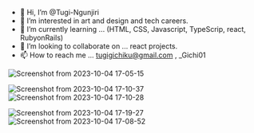 - 👋 Hi, I’m @Tugi-Ngunjiri
- 👀 I’m interested in  art and design and tech careers.
- 🌱 I’m currently learning ... (HTML, CSS, Javascript, TypeScrip, react, RubyonRails)
- 💞️ I’m looking to collaborate on ... react projects.
- 📫 How to reach me ... tugigichiku@gmail.com , _Gichi01

![Screenshot from 2023-10-04 17-05-15](https://github.com/Tugi-Ngunjiri/Tugi-Ngunjiri/assets/102291617/683e0ead-1af9-4659-950d-0ee79a14337b)

![Screenshot from 2023-10-04 17-10-37](https://github.com/Tugi-Ngunjiri/Tugi-Ngunjiri/assets/102291617/68441caf-506e-4fe2-87aa-d44756b7cc7f)
![Screenshot from 2023-10-04 17-10-28](https://github.com/Tugi-Ngunjiri/Tugi-Ngunjiri/assets/102291617/30ab0dcf-7467-46a8-9b51-f9940d04f4cf)

![Screenshot from 2023-10-04 17-19-27](https://github.com/Tugi-Ngunjiri/Tugi-Ngunjiri/assets/102291617/8ea1cbf6-1796-4b4f-b7a5-8162b41db3b2)
![Screenshot from 2023-10-04 17-08-52](https://github.com/Tugi-Ngunjiri/Tugi-Ngunjiri/assets/102291617/ab173b5e-5d30-4ce1-88ed-601a04543c70)



<!---
Tugi-Ngunjiri/Tugi-Ngunjiri is a ✨!
 special ✨ repository because its `README.md` (this file) appears on your GitHub profile.
You can click the Preview link to take a look at your changes.
--->
